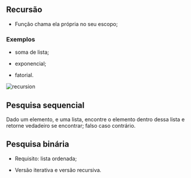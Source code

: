 ## Recursão

* Função chama ela própria no seu escopo;

### Exemplos

* soma de lista;

* exponencial;

* fatorial.

![recursion](../images/recursion.svg)

## Pesquisa sequencial

Dado um elemento, e uma lista, encontre o elemento dentro dessa lista e retorne
vedadeiro se encontrar; falso caso contrário.

## Pesquisa binária

* Requisito: lista ordenada;

* Versão iterativa e versão recursiva.
